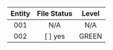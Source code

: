| Entity        | File Status   | Level  |
|:-------------:|:-------------:|:------:|
| 001           | N/A           | N/A    |
| 002           | [ ] yes | GREEN  |
